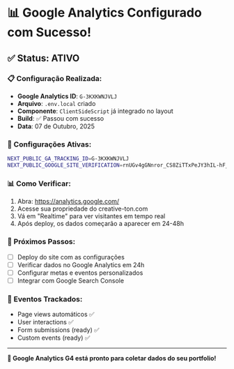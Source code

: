 # 📊 Google Analytics Configurado com Sucesso!

## ✅ **Status: ATIVO**

### **📋 Configuração Realizada:**
- **Google Analytics ID**: `G-3KXKWNJVLJ`
- **Arquivo**: `.env.local` criado
- **Componente**: `ClientSideScript` já integrado no layout
- **Build**: ✅ Passou com sucesso
- **Data**: 07 de Outubro, 2025

### **🔧 Configurações Ativas:**
```bash
NEXT_PUBLIC_GA_TRACKING_ID=G-3KXKWNJVLJ
NEXT_PUBLIC_GOOGLE_SITE_VERIFICATION=rnUGv4gGNnror_CS8ZiTTxPeJY3hIL-hF_X9EmZ6_sE
```

### **📊 Como Verificar:**
1. Abra: https://analytics.google.com/
2. Acesse sua propriedade do creative-ton.com
3. Vá em "Realtime" para ver visitantes em tempo real
4. Após deploy, os dados começarão a aparecer em 24-48h

### **🚀 Próximos Passos:**
- [ ] Deploy do site com as configurações
- [ ] Verificar dados no Google Analytics em 24h
- [ ] Configurar metas e eventos personalizados
- [ ] Integrar com Google Search Console

### **🎯 Eventos Trackados:**
- Page views automáticos ✅
- User interactions ✅
- Form submissions (ready) ✅
- Custom events (ready) ✅

---
**🎉 Google Analytics G4 está pronto para coletar dados do seu portfolio!**